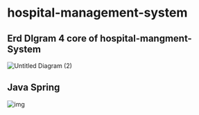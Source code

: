 # hospital-management-system


## Erd DIgram 4 core  of hospital-mangment- System 

![Untitled Diagram (2)](https://github.com/BaselIzz/hospital-management-system/assets/102633816/806fb9b7-f9d1-48c9-a91c-fda3cff9c47e)

## Java Spring 
![img](https://github.com/BaselIzz/hospital-management-system/assets/102633816/518fc747-6e0d-46df-af21-67248eca1fb5)





